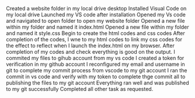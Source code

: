 Created a website folder in my local drive desktop
Installed Visual Code on my local drive
Launched my VS code after installation
Opened my Vs code and navigated to open folder to open my website folder
Opened a new file within my folder and named it index.html
Opened a new file within my folder and named it style.css
Begin to create the html codes and css codes
After completion of the codes, I wne to my html codes to link my css codes for the effect to reflect when I launch the index.html on my browser.
After completion of my codes and check everything is good on the output.
I commited my files to gihub account from my vs code
I created a token for verification in my github account
I reconfigured my email and username in git to complete my commit process from vscode to my git account
I ran the commit in vs code and verify with my token to complete thge commit all to publishing the files to my git account
Everything ran well and was published to my git successfully
Completed all other task as requested. 
